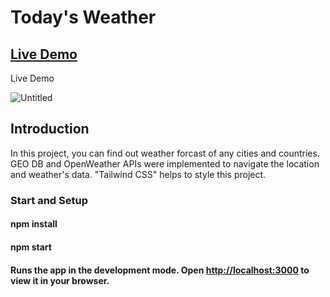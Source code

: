 # Today's Weather
## <a href="https://weather-app-react-tailwind-lf9w.vercel.app/" className="underline underline-offset-4 hover:decoration-red-400">Live Demo</a>
Live Demo 

![Untitled](https://user-images.githubusercontent.com/44949877/199717578-5fe2a63e-7b02-4660-9a05-a3b9ac82248a.png)

## Introduction

In this project, you can find out weather forcast of any cities and countries. GEO DB and OpenWeather APIs were implemented to navigate the location and weather's data. "Tailwind CSS" helps to style this project. 

### Start and Setup

#### npm install
#### npm start
#### Runs the app in the development mode. Open [http://localhost:3000](http://localhost:3000) to view it in your browser.

